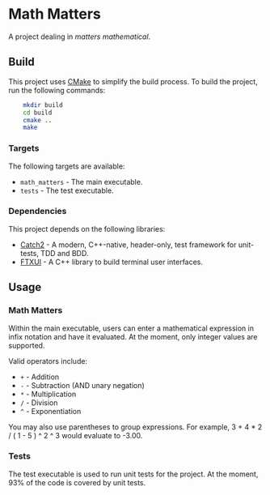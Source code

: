# Math Matters
A project dealing in _matters mathematical_.

## Build
This project uses [CMake](https://cmake.org/) to simplify the build process. To build the project, run the following 
commands:
```bash
    mkdir build
    cd build
    cmake ..
    make
```
### Targets
The following targets are available:
* `math_matters` - The main executable.
* `tests` - The test executable.

### Dependencies
This project depends on the following libraries:
* [Catch2](https://github.com/catchorg/Catch2) - A modern, C++-native, header-only, test framework for unit-tests, TDD and BDD.
* [FTXUI](https://github.com/ArthurSonzogni/FTXUI) - A C++ library to build terminal user interfaces.


## Usage
### Math Matters
Within the main executable, users can enter a mathematical expression in infix notation and have it evaluated.
At the moment, only integer values are supported.

Valid operators include:
* `+` - Addition
* `-` - Subtraction (AND unary negation)
* `*` - Multiplication
* `/` - Division
* `^` - Exponentiation

You may also use parentheses to group expressions.
For example, 3 + 4 * 2 / ( 1 - 5 ) ^ 2 ^ 3 would evaluate to -3.00.

### Tests
The test executable is used to run unit tests for the project.
At the moment, 93% of the code is covered by unit tests.
